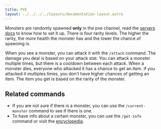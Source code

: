 ```yaml
---
title: PVE
layout: ../../../../layouts/documentation-layout.astro
---
```


Monsters are randomly spawned **only** in the pve channel, read the [servers docs](/en/documentation/features/servers) to know how to set it up. There is four rarity levels. The higher the rarity, the more health the monster has and the lower the chance of spawning is.

When you see a monster, you can attack it with the `/attack` command. The damage you deal is based on your attack stat. You can attack a monster multiple times, but there is a cooldown between each attack. When a monster dies, everyone who attacked it has a chance to get an item. If you attacked it multiples times, you don't have higher chances of getting an item. The item you get is based on the rarity of the monster.

## Related commands

- If you are not sure if there is a monster, you can use the `/current-monster` command to see if there is one.
- To have info about a certain monster, you can use the `/get-info` command or visit the [encyclopedia](/en/encyclopedia/monsters).
